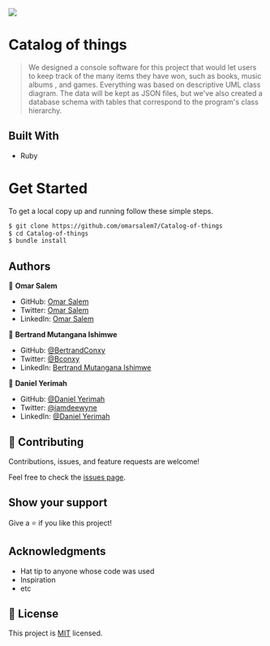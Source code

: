 ![](https://img.shields.io/badge/Catalog-Things-redViolet)

# Catalog of things

> We designed a console software for this project that would let users to keep track of the many items they have won, such as books, music albums , and games. Everything was based on descriptive UML class diagram. The data will be kept as JSON files, but we've also created a database schema with tables that correspond to the program's class hierarchy.


## Built With

- Ruby

# Get Started
To get a local copy up and running follow these simple steps.

```bash
$ git clone https://github.com/omarsalem7/Catalog-of-things 
$ cd Catalog-of-things 
$ bundle install 
```

## Authors

👤 **Omar Salem**

- GitHub: [Omar Salem](https://github.com/omarsalem7)
- Twitter: [Omar Salem](https://twitter.com/Omar80491499)
- LinkedIn: [Omar Salem](https://www.linkedin.com/in/omar-salem-a6945b177/)

👤 **Bertrand Mutangana Ishimwe**

- GitHub: [@BertrandConxy](https://github.com/BertrandConxy)
- Twitter: [@Bconxy](https://twitter.com/BertrandMutanga)
- LinkedIn: [Bertrand Mutangana Ishimwe](https://www.linkedin.com/in/bertrandmutangana)

👤 **Daniel Yerimah**
- GitHub: [@Daniel Yerimah](https://github.com/yerimah)
- Twitter: [@iamdeewyne](https://twitter.com/iamdeewyne)
- LinkedIn: [@Daniel Yerimah](https://linkedin.com/in/daniel-yerimah)


## 🤝 Contributing

Contributions, issues, and feature requests are welcome!

Feel free to check the [issues page](https://github.com/omarsalem7/Catalog-of-things/issues/).

## Show your support

Give a ⭐️ if you like this project!

## Acknowledgments

- Hat tip to anyone whose code was used
- Inspiration
- etc

## 📝 License

This project is [MIT](./MIT.md) licensed.

